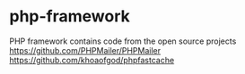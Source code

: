 # php-framework
PHP framework
contains code from the open source projects
https://github.com/PHPMailer/PHPMailer
https://github.com/khoaofgod/phpfastcache
